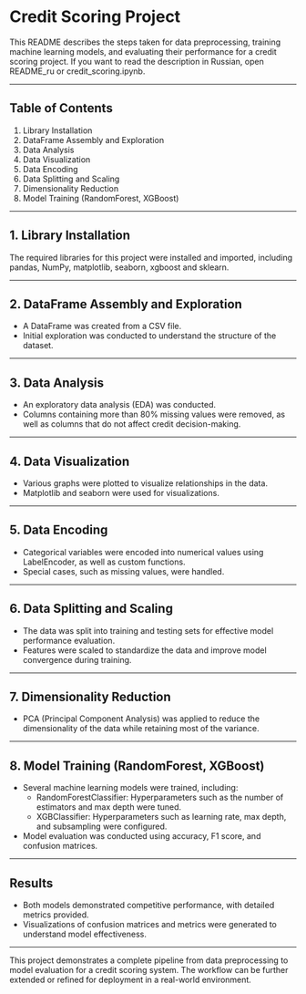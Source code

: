 # Credit Scoring Project

This README describes the steps taken for data preprocessing, training machine learning models, and evaluating their performance for a credit scoring project. If you want to read the description in Russian, open README_ru or credit_scoring.ipynb.

---

## Table of Contents

1. Library Installation
2. DataFrame Assembly and Exploration
3. Data Analysis
4. Data Visualization
5. Data Encoding
6. Data Splitting and Scaling
7. Dimensionality Reduction
8. Model Training (RandomForest, XGBoost)

---

## 1. Library Installation

The required libraries for this project were installed and imported, including pandas, NumPy, matplotlib, seaborn, xgboost and sklearn.

---

## 2. DataFrame Assembly and Exploration

- A DataFrame was created from a CSV file.
- Initial exploration was conducted to understand the structure of the dataset.

---

## 3. Data Analysis

- An exploratory data analysis (EDA) was conducted.
- Columns containing more than 80% missing values were removed, as well as columns that do not affect credit decision-making.

---

## 4. Data Visualization

- Various graphs were plotted to visualize relationships in the data.
- Matplotlib and seaborn were used for visualizations.

---

## 5. Data Encoding

- Categorical variables were encoded into numerical values using LabelEncoder, as well as custom functions.
- Special cases, such as missing values, were handled.

---

## 6. Data Splitting and Scaling

- The data was split into training and testing sets for effective model performance evaluation.
- Features were scaled to standardize the data and improve model convergence during training.

---

## 7. Dimensionality Reduction

- PCA (Principal Component Analysis) was applied to reduce the dimensionality of the data while retaining most of the variance.

---

## 8. Model Training (RandomForest, XGBoost)

- Several machine learning models were trained, including:
  - RandomForestClassifier: Hyperparameters such as the number of estimators and max depth were tuned.
  - XGBClassifier: Hyperparameters such as learning rate, max depth, and subsampling were configured.
- Model evaluation was conducted using accuracy, F1 score, and confusion matrices.

---

## Results

- Both models demonstrated competitive performance, with detailed metrics provided.
- Visualizations of confusion matrices and metrics were generated to understand model effectiveness.

---

This project demonstrates a complete pipeline from data preprocessing to model evaluation for a credit scoring system. The workflow can be further extended or refined for deployment in a real-world environment.

